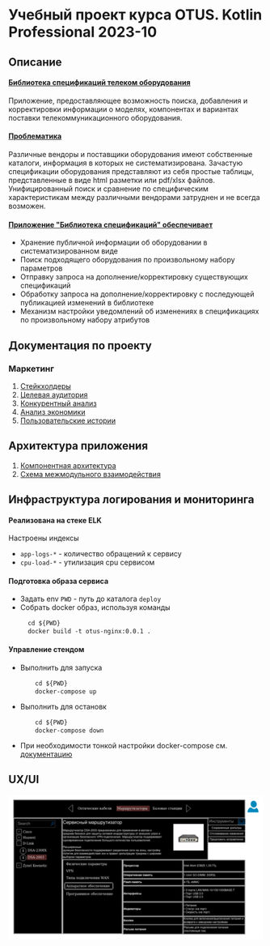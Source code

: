# Учебный проект курса OTUS. Kotlin Professional 2023-10

## Описание

#### <u>Библиотека спецификаций телеком оборудования</u>

Приложение, предоставляющее возможность поиска, добавления и корректировки информации о моделях, компонентах и
вариантах поставки телекоммуникационного оборудования.

#### <u>Проблематика</u>

Различные вендоры и поставщики оборудования имеют собственные каталоги, информация в которых не систематизирована.
Зачастую спецификации оборудования представляют из себя простые таблицы, представленные в виде html разметки или
pdf/xlsx файлов. Унифицированный поиск и сравнение по специфическим характеристикам между различными вендорами затруднен
и не всегда возможен.

#### <u>Приложение "Библиотека спецификаций" обеспечивает</u>

* Хранение публичной информации об оборудовании в систематизированном виде
* Поиск подходящего оборудования по произвольному набору параметров
* Отправку запроса на дополнение/корректировку существующих спецификаций
* Обработку запроса на дополнение/корректировку с последующей публикацией изменений в библиотеке
* Механизм настройки уведомлений об изменениях в спецификациях по произвольному набору атрибутов

## Документация по проекту

### Маркетинг

1. [Стейкхолдеры](docs/marketing/01-stakeholders.md)
2. [Целевая аудитория](docs/marketing/02-target-audience.md)
3. [Конкурентный анализ](docs/marketing/03-concurrency.md)
4. [Анализ экономики](docs/marketing/04-economy.md)
5. [Пользовательские истории](docs/marketing/05-user-stories.md)

## Архитектура приложения

1. [Компонентная архитектура](docs/arch/01-component.md)
2. [Схема межмодульного взаимодействия](docs/arch/02-integration.md)

## Инфраструктура логирования и мониторинга

#### Реализована на стеке ELK

Настроены индексы

* `app-logs-*` - количество обращений к сервису
* `cpu-load-*` - утилизация cpu сервисом

#### Подготовка образа сервиса

* Задать env `PWD` - путь до каталога `deploy`
* Собрать docker образ, используя команды
  ```
    cd ${PWD}
    docker build -t otus-nginx:0.0.1 . 
  ```

#### Управление стендом

* Выполнить для запуска

  ```
      cd ${PWD}
      docker-compose up
  ```

* Выполнить для остановк

  ```
      cd ${PWD}
      docker-compose down
  ```

* При необходимости тонкой настройки docker-compose
  см. [документацию](https://docs.docker.com/engine/reference/commandline/compose_up/)

## UX/UI

<img src="docs/img/speclib-ui.png" alt="speclib ui" />

